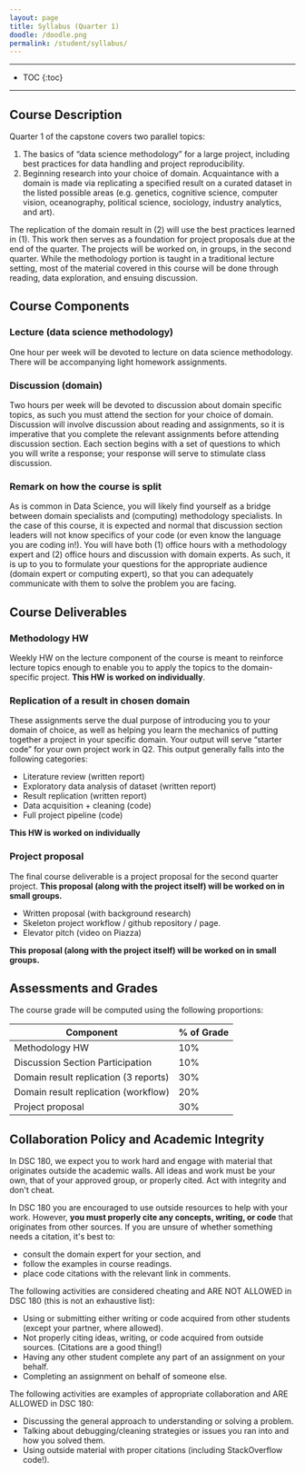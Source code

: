 ```yaml
---
layout: page
title: Syllabus (Quarter 1)
doodle: /doodle.png
permalink: /student/syllabus/
---
```


---
* TOC
{:toc}

---

## Course Description

Quarter 1 of the capstone covers two parallel topics:
1. The basics of “data science methodology” for a large project,
   including best practices for data handling and project
   reproducibility.
2. Beginning research into your choice of domain. Acquaintance with a
   domain is made via replicating a specified result on a curated
   dataset in the listed possible areas (e.g. genetics, cognitive science,
   computer vision, oceanography, political science, sociology,
   industry analytics, and art).
   

The replication of the domain result in (2) will use the best
practices learned in (1). This work then serves as a foundation for
project proposals due at the end of the quarter. The projects will be
worked on, in groups, in the second quarter. While the methodology
portion is taught in a traditional lecture setting, most of the
material covered in this course will be done through reading, data
exploration, and ensuing discussion.

## Course Components

### Lecture (data science methodology)
One hour per week will be devoted to lecture on data science
methodology. There will be accompanying light homework assignments.

### Discussion (domain)

Two hours per week will be devoted to discussion about domain specific
topics, as such you must attend the section for your choice of
domain. Discussion will involve discussion about reading and
assignments, so it is imperative that you complete the relevant
assignments before attending discussion section. Each section begins
with a set of questions to which you will write a response; your
response will serve to stimulate class discussion.

### Remark on how the course is split

As is common in Data Science, you will likely find yourself as a
bridge between domain specialists and (computing) methodology
specialists. In the case of this course, it is expected and normal
that discussion section leaders will not know specifics of your code
(or even know the language you are coding in!). You will have both (1)
office hours with a methodology expert and (2) office hours and
discussion with domain experts. As such, it is up to you to formulate
your questions for the appropriate audience (domain expert or
computing expert), so that you can adequately communicate with them to
solve the problem you are facing.

## Course Deliverables

###  Methodology HW
Weekly HW on the lecture component of the course is meant to reinforce
lecture topics enough to enable you to apply the topics to the
domain-specific project. **This HW is worked on individually**.

### Replication of a result in chosen domain
These assignments serve the dual purpose of introducing you to your
domain of choice, as well as helping you learn the mechanics of
putting together a project in your specific domain. Your output will
serve “starter code” for your own project work in Q2. This output
generally falls into the following categories:

* Literature review (written report)
* Exploratory data analysis of dataset (written report)
* Result replication (written report)
* Data acquisition + cleaning (code)
* Full project pipeline (code)

**This HW is worked on individually**

### Project proposal

The final course deliverable is a project proposal for the second
quarter project. **This proposal (along with the project itself) will be
worked on in small groups.**

* Written proposal (with background research)
* Skeleton project workflow / github repository / page.
* Elevator pitch (video on Piazza)

**This proposal (along with the project itself) will be
worked on in small groups.**

## Assessments and Grades

The course grade will be computed using the following proportions:

|Component|% of Grade|
|---|---|
|Methodology HW|10%|
|Discussion Section Participation|10%|
|Domain result replication (3 reports)|30%|
|Domain result replication (workflow)|20%|
|Project proposal|30%|

## Collaboration Policy and Academic Integrity

In DSC 180, we expect you to work hard and engage with material that
originates outside the academic walls. All ideas and work must be your
own, that of your approved group, or properly cited. Act with
integrity and don't cheat.

In DSC 180 you are encouraged to use outside resources to help with
your work. However, **you must properly cite any concepts, writing, or
code** that originates from other sources. If you are unsure of
whether something needs a citation, it's best to:
* consult the domain expert for your section, and
* follow the examples in course readings.
* place code citations with the relevant link in comments.

The following activities are considered cheating and ARE NOT ALLOWED
in DSC 180 (this is not an exhaustive list):

* Using or submitting either writing or code acquired from other
  students (except your partner, where allowed).
* Not properly citing ideas, writing, or code acquired from outside
  sources. (Citations are a good thing!)
* Having any other student complete any part of an assignment on your
  behalf.
* Completing an assignment on behalf of someone else.

The following activities are examples of appropriate collaboration and
ARE ALLOWED in DSC 180:

* Discussing the general approach to understanding or solving a problem.
* Talking about debugging/cleaning strategies or issues you ran into and how you solved them.
* Using outside material with proper citations (including
StackOverflow code!).
